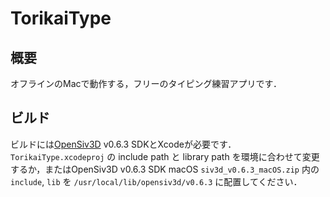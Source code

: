 # TorikaiType

## 概要

オフラインのMacで動作する，フリーのタイピング練習アプリです．

## ビルド

ビルドには[OpenSiv3D](https://github.com/Siv3D/OpenSiv3D) v0.6.3 SDKとXcodeが必要です．
`TorikaiType.xcodeproj` の include path と library path を環境に合わせて変更するか，またはOpenSiv3D v0.6.3 SDK macOS `siv3d_v0.6.3_macOS.zip` 内の `include`, `lib` を `/usr/local/lib/opensiv3d/v0.6.3` に配置してください．
